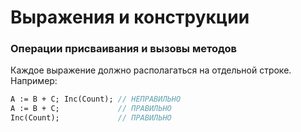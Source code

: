 # Выражения и конструкции

### Операции присваивания и вызовы методов

Каждое выражение должно располагаться на отдельной строке. Например:

```Pascal
A := B + C; Inc(Count); // НЕПРАВИЛЬНО
A := B + C;             // ПРАВИЛЬНО
Inc(Count);             // ПРАВИЛЬНО
```



